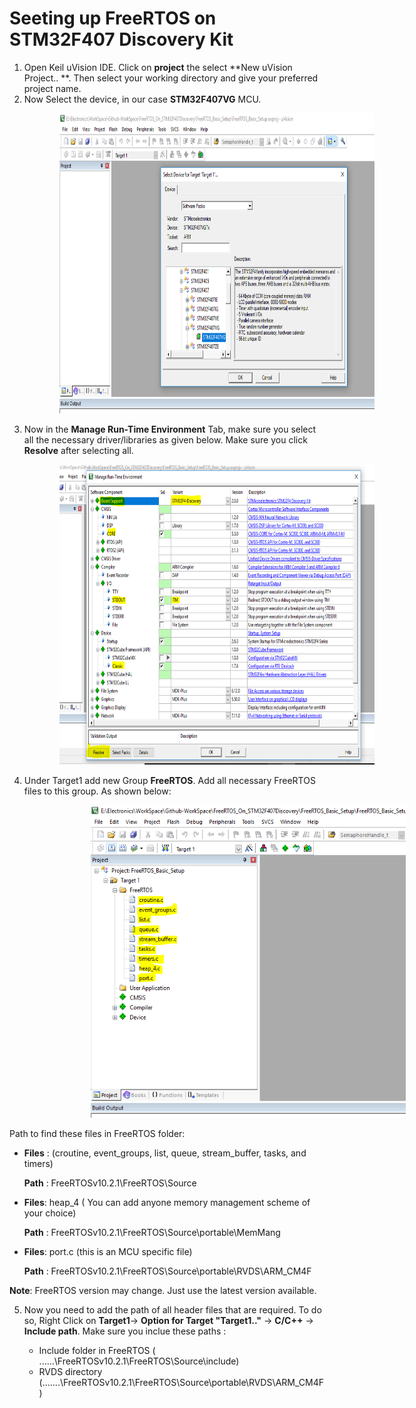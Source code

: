 # Seeting up FreeRTOS on STM32F407 Discovery Kit
1. Open Keil uVision IDE. Click on **project** the select **New uVision Project.. **. Then select your working directory and give your preferred project name.
2. Now Select the device, in our case **STM32F407VG** MCU.
<img src = "FreeRTOS_Setup_Images/Figure_FreeRTOS_Basic_DeviceSelect.PNG" width="750" height="480" hspace="80" >

3. Now in the **Manage Run-Time Environment** Tab, make sure you select all the necessary driver/libraries as given below. Make sure you click **Resolve** after selecting all. 
<img src = "FreeRTOS_Setup_Images/Figure_FreeRTOS_Basic_RunTime.PNG" width="750" height="480" hspace="80">

4. Under Target1 add new Group **FreeRTOS**. Add all necessary FreeRTOS files to this group. As shown below:
<img src = "FreeRTOS_Setup_Images/Figure_FreeRTOS_Basic_Files.PNG" width="600" height="500" hspace="130">

Path to find these files in FreeRTOS folder: 

* **Files** : (croutine, event_groups, list, queue, stream_buffer, tasks, and timers)
 
   **Path** :  FreeRTOSv10.2.1\FreeRTOS\Source
 
* **Files**: heap_4 ( You can add anyone memory management scheme of your choice) 
 
   **Path** : FreeRTOSv10.2.1\FreeRTOS\Source\portable\MemMang

 * **Files**: port.c (this is an MCU specific file)
 
   **Path** : FreeRTOSv10.2.1\FreeRTOS\Source\portable\RVDS\ARM_CM4F 

**Note**: FreeRTOS version may change. Just use the latest version available.

5. Now you need to add the path of all header files that are required. To do so, Right Click on **Target1**-> **Option for Target "Target1.."** -> **C/C++** -> **Include path**. Make sure you inclue these paths : 

    * Include folder in FreeRTOS ( ......\FreeRTOSv10.2.1\FreeRTOS\Source\include)
    * RVDS directory (.......\FreeRTOSv10.2.1\FreeRTOS\Source\portable\RVDS\ARM_CM4F)
